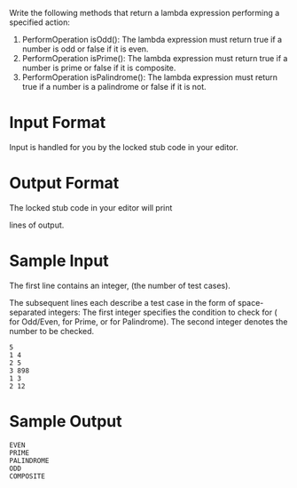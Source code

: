Write the following methods that return a lambda expression performing a specified action:

1.    PerformOperation isOdd(): 
    The lambda expression must return true if a number is odd or false if it is even.
2.    PerformOperation isPrime(): 
    The lambda expression must return true if a number is prime or false if it is composite.
3.    PerformOperation isPalindrome(): 
    The lambda expression must return true if a number is a palindrome or false if it is not.

# Input Format

Input is handled for you by the locked stub code in your editor.

# Output Format

The locked stub code in your editor will print

lines of output.

# Sample Input

The first line contains an integer, (the number of test cases).

The subsequent lines each describe a test case in the form of space-separated integers:
The first integer specifies the condition to check for ( for Odd/Even, for Prime, or for Palindrome).
The second integer denotes the number to be checked.

```
5
1 4
2 5
3 898
1 3
2 12
```
# Sample Output

```
EVEN
PRIME
PALINDROME
ODD
COMPOSITE
```